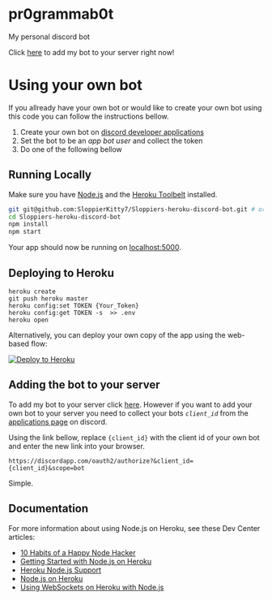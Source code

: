 # pr0grammab0t
My personal discord bot

Click [here](https://discordapp.com/oauth2/authorize?&client_id=235429745221828608&scope=bot) to add my bot to your server right now!

# Using your own bot

If you allready have your own bot or would like to create your own bot using this code you can follow the instructions bellow.

1. Create your own bot on [discord developer applications](https://discordapp.com/developers/applications)
2. Set the bot to be an *app bot user* and collect the token
3. Do one of the following bellow

## Running Locally

Make sure you have [Node.js](http://nodejs.org/) and the [Heroku Toolbelt](https://toolbelt.heroku.com/) installed.

```sh
git git@github.com:SloppierKitty7/Sloppiers-heroku-discord-bot.git # or clone your own fork
cd Sloppiers-heroku-discord-bot
npm install
npm start
```
Your app should now be running on [localhost:5000](http://localhost:5000/).

## Deploying to Heroku

```
heroku create
git push heroku master
heroku config:set TOKEN {Your_Token}
heroku config:get TOKEN -s  >> .env
heroku open
```

Alternatively, you can deploy your own copy of the app using the web-based flow:

[![Deploy to Heroku](https://www.herokucdn.com/deploy/button.png)](https://heroku.com/deploy?template=https://github.com/GOGO98901/pr0grammab0t/tree/master&env[TOKEN]=Your_Token)

## Adding the bot to your server

To add my bot to your server click [here](https://discordapp.com/oauth2/authorize?&client_id=235429745221828608&scope=bot).
However if you want to add your own bot to your server you need to collect your bots *`client_id`* from the [applications page](https://discordapp.com/developers/applications) on discord.

Using the link bellow, replace `{client_id}` with the client id of your own bot and enter the new link into your browser.
```
https://discordapp.com/oauth2/authorize?&client_id={client_id}&scope=bot
```
Simple.
	
## Documentation

For more information about using Node.js on Heroku, see these Dev Center articles:

- [10 Habits of a Happy Node Hacker](https://blog.heroku.com/archives/2014/3/11/node-habits)
- [Getting Started with Node.js on Heroku](https://devcenter.heroku.com/articles/getting-started-with-nodejs)
- [Heroku Node.js Support](https://devcenter.heroku.com/articles/nodejs-support)
- [Node.js on Heroku](https://devcenter.heroku.com/categories/nodejs)
- [Using WebSockets on Heroku with Node.js](https://devcenter.heroku.com/articles/node-websockets)
